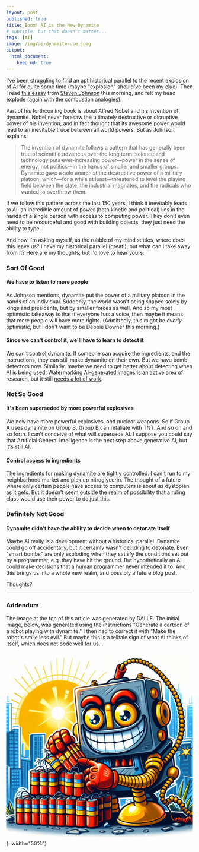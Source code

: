 ```yaml
---
layout: post
published: true
title: Boom! AI is the New Dynamite
# subtitle: but that doesn't matter...
tags: [AI]
image: /img/ai-dynamite-use.jpeg
output:
  html_document:
    keep_md: true
---
```


I've been struggling to find an apt historical parallel to the recent explosion of AI for quite some time (maybe "explosion" should've been my clue). Then I read [this essay](https://adjacentpossible.substack.com/p/the-controlled-explosion?utm_source=post-email-title&publication_id=514230&post_id=141000309&utm_campaign=email-post-title&isFreemail=true&r=a3ya&utm_medium=email) from [Steven Johnson](https://substack.com/@adjacentpossible) this morning, and felt my head explode (again with the combustion analogies).

Part of his forthcoming book is about Alfred Nobel and his invention of dynamite. Nobel never foresaw the ultimately destructive or disruptive power of his invention, and in fact thought that its awesome power would lead to an inevitable truce between all world powers. But as Johnson explains:

> The invention of dynamite follows a pattern that has generally been true of scientific advances over the long term: science and technology puts ever-increasing power—power in the sense of energy, not politics—in the hands of smaller and smaller groups. Dynamite gave a solo anarchist the destructive power of a military platoon, which—for a while at least—threatened to level the playing field between the state, the industrial magnates, and the radicals who wanted to overthrow them.

If we follow this pattern across the last 150 years, I think it inevitably leads to AI: an incredible amount of power (both kinetic and political) lies in the hands of a single person with access to computing power. They don't even need to be resourceful and good with building objects, they just need the ability to type.

And now I'm asking myself, as the rubble of my mind settles, where does this leave us? I have my historical parallel (great!), but what can I take away from it? Here are my thoughts, but I'd love to hear yours:

### Sort Of Good

#### We have to listen to more people

As Johnson mentions, dynamite put the power of a military platoon in the hands of an individual. Suddenly, the world wasn't being shaped solely by kings and presidents, but by smaller forces as well. And so my most optimistic takeaway is that if everyone has a voice, then maybe it means that more people will have more rights. (Admittedly, this might be *overly* optimistic, but I don't want to be Debbie Downer this morning.)

#### Since we can't control it, we'll have to learn to detect it

We can't control dynamite. If someone can acquire the ingredients, and the instructions, they can still make dynamite on their own. But we have bomb detectors now. Similarly, maybe we need to get better about detecting when AI is being used. [Watermarking AI-generated images](https://deepmind.google/discover/blog/identifying-ai-generated-images-with-synthid/) is an active area of research, but it still [needs a lot of work](https://www.wired.com/story/artificial-intelligence-watermarking-issues/). 

### Not So Good

#### It's been superseded by more powerful explosives

We now have more powerful explosives, and nuclear weapons. So if Group A uses dynamite on Group B, Group B can retaliate with TNT. And so on and so forth. I can't conceive of what will supersede AI. I suppose you could say that Artificial General Intelligence is the next step above generative AI, but it's still AI.

#### Control access to ingredients

The ingredients for making dynamite are tightly controlled. I can't run to my neighborhood market and pick up nitroglycerin. The thought of a future where only certain people have access to computers is about as dystopian as it gets. But it doesn't seem outside the realm of possibility that a ruling class would use their power to do just this.

### Definitely Not Good

#### Dynamite didn't have the ability to decide when to detonate itself

Maybe AI really is a development without a historical parallel. Dynamite could go off accidentally, but it certainly wasn't deciding to detonate. Even "smart bombs" are only exploding when they satisfy the conditions set out by a programmer, e.g. they have hit the ground. But hypothetically an AI could make decisions that a human programmer never intended it to. And this brings us into a whole new realm, and possibly a future blog post.

Thoughts?

----

### Addendum

The image at the top of this article was generated by DALLE. The initial image, below, was generated using the instructions "Generate a cartoon of a robot playing with dynamite." I then had to correct it with "Make the robot's smile less evil." But maybe this is a telltale sign of what AI thinks of itself, which does not bode well for us...

!["A cartoon of a robot playing with dynamite"](/img/ai-dynamite-evil.jpeg "Evil robot"){: width="50%"}